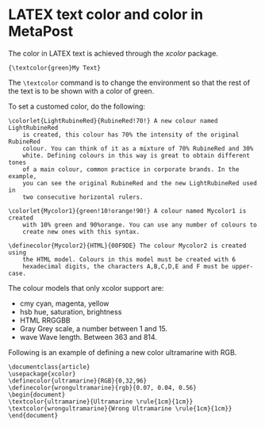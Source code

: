 # LATEX text color and color in MetaPost

The color in LATEX text is achieved through the *xcolor* package.

    {\textcolor{green}My Text}

The `\textcolor` command is to change the environment so that the 
rest of the text is to be shown with a color of green.

To set a customed color, do the following:

    \colorlet{LightRubineRed}{RubineRed!70!} A new colour named LightRubineRed
        is created, this colour has 70% the intensity of the original RubineRed
        colour. You can think of it as a mixture of 70% RubineRed and 30%
        white. Defining colours in this way is great to obtain different tones
        of a main colour, common practice in corporate brands. In the example,
        you can see the original RubineRed and the new LightRubineRed used in
        two consecutive horizontal rulers.

    \colorlet{Mycolor1}{green!10!orange!90!} A colour named Mycolor1 is created
        with 10% green and 90%orange. You can use any number of colours to
        create new ones with this syntax.

    \definecolor{Mycolor2}{HTML}{00F9DE} The colour Mycolor2 is created using
        the HTML model. Colours in this model must be created with 6
        hexadecimal digits, the characters A,B,C,D,E and F must be upper-case.


The colour models that only xcolor support are:

  -   cmy cyan, magenta, yellow
  -   hsb hue, saturation, brightness
  -   HTML RRGGBB
  -   Gray Grey scale, a number between 1 and 15.
  -   wave Wave length. Between 363 and 814.

Following is an example of defining a new color ultramarine with RGB.

    \documentclass{article}
    \usepackage{xcolor}
    \definecolor{ultramarine}{RGB}{0,32,96}
    \definecolor{wrongultramarine}{rgb}{0.07, 0.04, 0.56}
    \begin{document}
    \textcolor{ultramarine}{Ultramarine \rule{1cm}{1cm}}
    \textcolor{wrongultramarine}{Wrong Ultramarine \rule{1cm}{1cm}}
    \end{document}

